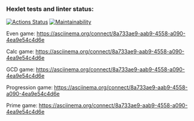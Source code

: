 ### Hexlet tests and linter status:
[![Actions Status](https://github.com/supersidr/java-project-61/actions/workflows/hexlet-check.yml/badge.svg)](https://github.com/supersidr/java-project-61/actions)
[![Maintainability](https://api.codeclimate.com/v1/badges/92805f7a25e9f02adca8/maintainability)](https://codeclimate.com/github/supersidr/java-project-61/maintainability)

Even game:
https://asciinema.org/connect/8a733ae9-aab9-4558-a090-4ea9e54c4d6e

Calc game:
https://asciinema.org/connect/8a733ae9-aab9-4558-a090-4ea9e54c4d6e

GCD game:
https://asciinema.org/connect/8a733ae9-aab9-4558-a090-4ea9e54c4d6e

Progression game:
https://asciinema.org/connect/8a733ae9-aab9-4558-a090-4ea9e54c4d6e

Prime game:
https://asciinema.org/connect/8a733ae9-aab9-4558-a090-4ea9e54c4d6e
